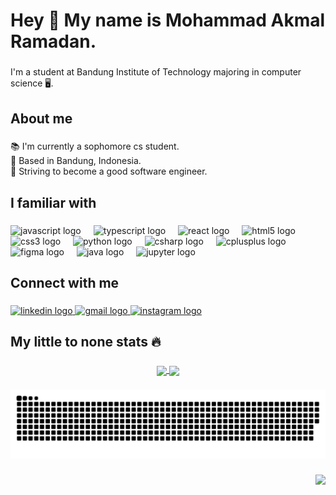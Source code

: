 <h1 align="left">Hey 👋 My name is Mohammad Akmal Ramadan.</h1>

###

<p align="left">I'm a student at Bandung Institute of Technology majoring in computer science 🖥️.</p>

###

<h2 align="left">About me</h2>

###

<p align="left">📚 I'm currently a sophomore cs student.<br>📌 Based in Bandung, Indonesia.<br>🎯 Striving to become a good software engineer.</p>

###

<h2 align="left">I familiar with</h2>

###

<div align="left">
  <img src="https://cdn.jsdelivr.net/gh/devicons/devicon/icons/javascript/javascript-original.svg" height="35" alt="javascript logo"  />
  <img width="12" />
  <img src="https://cdn.jsdelivr.net/gh/devicons/devicon/icons/typescript/typescript-original.svg" height="35" alt="typescript logo"  />
  <img width="12" />
  <img src="https://cdn.jsdelivr.net/gh/devicons/devicon/icons/react/react-original.svg" height="35" alt="react logo"  />
  <img width="12" />
  <img src="https://cdn.jsdelivr.net/gh/devicons/devicon/icons/html5/html5-original.svg" height="35" alt="html5 logo"  />
  <img width="12" />
  <img src="https://cdn.jsdelivr.net/gh/devicons/devicon/icons/css3/css3-original.svg" height="35" alt="css3 logo"  />
  <img width="12" />
  <img src="https://cdn.jsdelivr.net/gh/devicons/devicon/icons/python/python-original.svg" height="35" alt="python logo"  />
  <img width="12" />
  <img src="https://cdn.jsdelivr.net/gh/devicons/devicon/icons/csharp/csharp-original.svg" height="35" alt="csharp logo"  />
  <img width="12" />
  <img src="https://cdn.jsdelivr.net/gh/devicons/devicon/icons/cplusplus/cplusplus-original.svg" height="35" alt="cplusplus logo"  />
  <img width="12" />
  <img src="https://cdn.jsdelivr.net/gh/devicons/devicon/icons/figma/figma-original.svg" height="35" alt="figma logo"  />
  <img width="12" />
  <img src="https://cdn.jsdelivr.net/gh/devicons/devicon/icons/java/java-original.svg" height="35" alt="java logo"  />
  <img width="12" />
  <img src="https://cdn.jsdelivr.net/gh/devicons/devicon/icons/jupyter/jupyter-original.svg" height="35" alt="jupyter logo"  />
</div>

###

<h2 align="left">Connect with me</h2>

###
<div align="left">
  <a href="https://www.linkedin.com/in/akmalrmn/" target="_blank">
    <img src="https://cdn.jsdelivr.net/gh/devicons/devicon/icons/linkedin/linkedin-original.svg" width="52" height="35" alt="linkedin logo"/>
  </a>
  <a href="mailto:akmalramadannn@gmail.com" target="_blank">
    <img src="https://raw.githubusercontent.com/maurodesouza/profile-readme-generator/master/src/assets/icons/social/gmail/default.svg" width="52" height="35" alt="gmail logo"  />
  </a>
  <a href="https://www.instagram.com/akmalrmn/" target="_blank">
    <img src="https://raw.githubusercontent.com/maurodesouza/profile-readme-generator/master/src/assets/icons/social/instagram/default.svg" width="52" height="35" alt="instagram logo"  />
  </a>
</div>

###

<h2 align="left">My little to none stats 🔥</h2>


###

<div align="center">

###

<a href="https://github.com/anuraghazra/github-readme-stats">
  <img height=200 align="center" src="https://github-readme-stats.vercel.app/api/top-langs/?username=akmalrmn&layout=donut&theme=radical" />
</a>
<a href="https://github.com/anuraghazra/convoychat" >
  <img height=200 align="center" padding=2022 src= "https://github-readme-stats.vercel.app/api?username=akmalrmn&show_icons=true&theme=radical" />
</a>

###

<picture>
  <source media="(prefers-color-scheme: dark)" srcset="https://raw.githubusercontent.com/akmalrmn/akmalrmn/output/github-contribution-grid-snake-dark.svg">
  <source media="(prefers-color-scheme: light)" srcset="https://raw.githubusercontent.com/akmalrmn/akmalrmn/output/github-contribution-grid-snake.svg">
  <img alt="github contribution grid snake animation" src="https://raw.githubusercontent.com/akmalrmn/akmalrmn/output/github-contribution-grid-snake.svg">
</picture>

###

<img align="right" src="https://visitor-badge.laobi.icu/badge?page_id=akmalrmn.akmalrmn&right_color=crimson"  />

###
